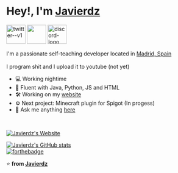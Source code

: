 # Hey!, I'm [Javierdz](https://javierdz.xyz)
<a href="https://go.javierdz.xyz/twitter"><img width="50" height="50" src="https://img.icons8.com/ios/50/twitter--v1.png" alt="twitter--v1"/></a>
<a href="https://go.javierdz.xyz/youtube"><img width="50" height="50" src="https://dl.javierdz.xyz/images/youtube.png"></a>
<a href="https://go.javierdz.xyz/discord"><img width="50" height="50" src="https://img.icons8.com/ios/50/discord-logo.png" alt="discord-logo"/></a>

I'm a passionate self-teaching developer located in [Madrid, Spain](https://www.google.com/search?q=madrid)<br><br>
I program shit and I upload it to youtube (not yet)
  * 💻 Working nightime
  * :brain: Fluent with Java, Python, JS and HTML
  * 🛠️ Working on my [website](https://javierdz.xyz)
  * :gear: Next project: Minecraft plugin for Spigot (In progess)
  * 💬 Ask me anything [here](https://github.com/jaavierdz/jaavierdz/issues)


<br>



[![Javierdz's Website](https://github-readme-stats.vercel.app/api/pin/?username=jaavierdz&repo=website&show_icons=true)](https://github.com/jaavierdz/website)

[![Javierdz's GitHub stats](https://github-readme-stats.vercel.app/api?username=jaavierdz&show_icons=true)](https://github.com/anuraghazra/github-readme-stats)<br>
[![forthebadge](https://forthebadge.com/images/featured/featured-built-with-love.svg)](https://forthebadge.com)

:star: **from [Javierdz](https://javierdz.xyz)**

